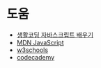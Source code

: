 # 도움

* [생활코딩 자바스크립트 배우기](http://opentutorials.org/course/743)
* [MDN JavaScript](https://developer.mozilla.org/ko/docs/Web/JavaScript)
* [w3schools](http://www.w3schools.com/js/default.asp)
* [codecademy](https://www.codecademy.com/ko/tracks/javascript-ko)